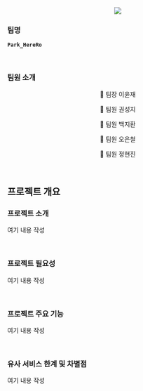 <div align="center">
  <img src="https://capsule-render.vercel.app/api?type=waving&color=006F3E&height=230&section=header&text=Park%20HereRo&fontColor=7DB249&fontSize=90" />
</div>

### 팀명
**`Park_HereRo`**

</br>

### 팀원 소개
<div align="center">

  🎸 팀장 이윤재

  🤑 팀원 권성지

  🐶 팀원 백지환

  🤭 팀원 오은철

  🤎 팀원 정현진

</div>

</br>

## 프로젝트 개요

### 프로젝트 소개
여기 내용 작성

</br>

### 프로젝트 필요성
여기 내용 작성

</br>

### 프로젝트 주요 기능
여기 내용 작성

</br>

### 유사 서비스 한계 및 차별점
여기 내용 작성

</br>